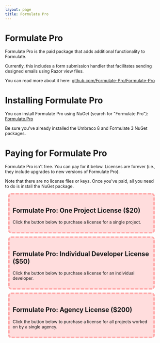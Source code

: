 ```yaml
---
layout: page
title: Formulate Pro
---
```


# Formulate Pro

Formulate Pro is the paid package that adds additional functionality to Formulate.

Currently, this includes a form submission handler that facilitates sending designed emails using Razor view files.

You can read more about it here: [github.com/Formulate-Pro/Formulate-Pro](https://github.com/Formulate-Pro/Formulate-Pro)

# Installing Formulate Pro

You can install Formulate Pro using NuGet (search for "Formulate.Pro"): [Formulate.Pro](https://www.nuget.org/packages/Formulate.Pro)

Be sure you've already installed the Umbraco 8 and Formulate 3 NuGet packages.

# Paying for Formulate Pro

Formulate Pro isn't free. You can pay for it below. Licenses are forever (i.e., they include upgrades to new versions of Formulate Pro).

Note that there are no license files or keys. Once you've paid, all you need to do is install the NuGet package.

<div class="payment-option">
  <h2>Formulate Pro: One Project License ($20)</h2>
  <p>Click the button below to purchase a license for a single project.</p>
  <div id="paypal-button-container-20"></div>
</div>
<div class="payment-option">
  <h2>Formulate Pro: Individual Developer License ($50)</h2>
  <p>Click the button below to purchase a license for an individual developer.</p>
  <div id="paypal-button-container-50"></div>
</div>
<div class="payment-option">
  <h2>Formulate Pro: Agency License ($200)</h2>
  <p>Click the button below to purchase a license for all projects worked on by a single agency.</p>
  <div id="paypal-button-container-200"></div>
</div>
<script src="https://www.paypal.com/sdk/js?client-id=AUlYBvLdzPsUlgJS_A4JV5pOPNqyDKVhyBLKQa6qnU4DGRUixhKIz1I4VuOPBnUkDd5aiC79StB_6pmR&currency=USD"></script>
<script>
  setupButton('#paypal-button-container-20', '20.00');
  setupButton('#paypal-button-container-50', '50.00');
  setupButton('#paypal-button-container-200', '200.00');
  function setupButton(selector, amount) {
    paypal.Buttons({
      fundingSource: paypal.FUNDING.CARD,
      createOrder: function(data, actions) {
        return actions.order.create({
          purchase_units: [{
            amount: {
              currency_code: 'USD',
              value: amount
            }
          }]
        });
      },
      onApprove: function(data, actions) {
        return actions.order.capture().then(function(details) {
          alert('Your payment is complete. You are now licensed to use Formulate Pro.');
          let paypalContainer = document.querySelector(selector);
          paypalContainer.innerHTML = '<p class="confirmation-message">Your payment is complete. You are now licensed to use Formulate Pro.</p>'
        });
      }
    }).render(selector);
  }
</script>

<style>
  .payment-option,
  .sandbox-notice {
    background-color: #fdd;
    margin: 10px;
    padding: 10px;
    border-radius: 10px;
    border: 5px dashed #faa;
  }
  .confirmation-message {
    background-color: #f00;
    color: #fff;
    padding: 15px;
    font-weight: bold;
    font-size: 24px;
  }
  .sandbox-notice h1 {
    font-size: 50px;
  }
  .sandbox-notice p {
    font-size: 24px;
    font-weight: bold;
  }
</style>